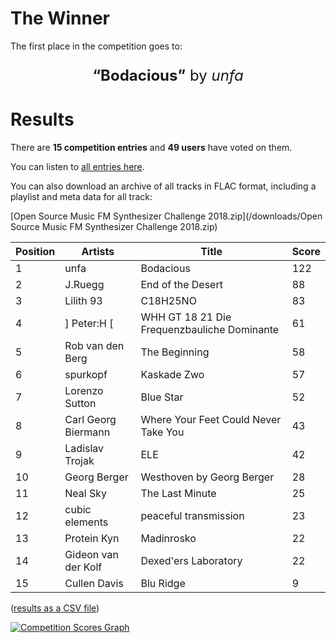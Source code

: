 <!--
.. title: Results
.. slug: results
.. date: 2018-10-28 13:08:03 UTC+01:00
.. tags: 
.. category: 
.. link: 
.. description: 
.. type: text
-->


# The Winner

The first place in the competition goes to:

<p style="text-align: center; font-size: x-large;"><strong>“Bodacious”</strong> by <em>unfa</em></p>

# Results

There are **15 competition entries** and **49 users** have voted on
them.

You can listen to [all entries here](/list).

You can also download an archive of all tracks in FLAC format,
including a playlist and meta data for all track:

[Open Source Music FM Synthesizer Challenge 2018.zip](/downloads/Open Source Music FM Synthesizer Challenge 2018.zip)

<!--
Position,Artists,Title,Score
1,unfa,Bodacious,122
2,J.Ruegg,End of the Desert,88
3,Lilith 93,C18H25NO,83
4,] Peter:H [,WHH GT 18 21 Die Frequenzbauliche Dominante,61
5,Rob van den Berg,The Beginning,58
6,spurkopf,Kaskade Zwo,57
7,Lorenzo Sutton,Blue Star,52
8,Carl Georg Biermann,Where Your Feet Could Never Take You,43
9,Ladislav Trojak,ELE,42
10,Georg Berger,Westhoven by Georg Berger,28
11,Neal Sky,The Last Minute,25
12,cubic elements,peaceful transmission,23
13,Protein Kyn,Madinrosko,22
14,Gideon van der Kolf,Dexed'ers Laboratory,22
15,Cullen Davis,Blu Ridge,9
-->


| Position | Artists             | Title                                       | Score |
|----------|---------------------|---------------------------------------------|-------|
| 1        | unfa                | Bodacious                                   | 122   |
| 2        | J.Ruegg             | End of the Desert                           | 88    |
| 3        | Lilith 93           | C18H25NO                                    | 83    |
| 4        | ] Peter:H [         | WHH GT 18 21 Die Frequenzbauliche Dominante | 61    |
| 5        | Rob van den Berg    | The Beginning                               | 58    |
| 6        | spurkopf            | Kaskade Zwo                                 | 57    |
| 7        | Lorenzo Sutton      | Blue Star                                   | 52    |
| 8        | Carl Georg Biermann | Where Your Feet Could Never Take You        | 43    |
| 9        | Ladislav Trojak     | ELE                                         | 42    |
| 10       | Georg Berger        | Westhoven by Georg Berger                   | 28    |
| 11       | Neal Sky            | The Last Minute                             | 25    |
| 12       | cubic elements      | peaceful transmission                       | 23    |
| 13       | Protein Kyn         | Madinrosko                                  | 22    |
| 14       | Gideon van der Kolf | Dexed'ers Laboratory                        | 22    |
| 15       | Cullen Davis        | Blu Ridge                                   | 9     |

([results as a CSV file](/downloads/votes.csv))

[![Competition Scores Graph](/img/scoregraph.png)](/img/scoregraph.png)
